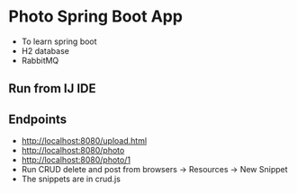 # Photo Spring Boot App

- To learn spring boot
- H2 database
- RabbitMQ

## Run from IJ IDE

## Endpoints

- <http://localhost:8080/upload.html>
- <http://localhost:8080/photo>
- <http://localhost:8080/photo/1>
- Run CRUD delete and post from browsers -> Resources -> New Snippet
- The snippets are in crud.js
